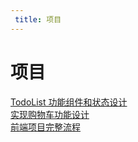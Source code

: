 ```yaml
---
 title: 项目
---
```


# 项目

[TodoList 功能组件和状态设计](/archives/27226)    
[实现购物车功能设计](/archives/27231)    
[前端项目完整流程](/archives/27238)    
